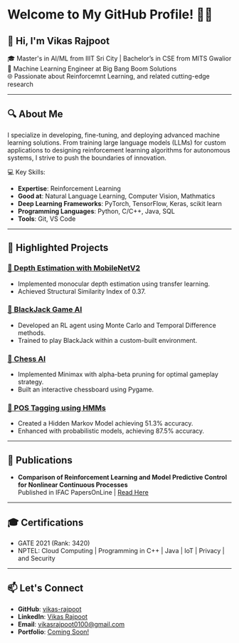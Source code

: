 # Welcome to My GitHub Profile! 👨‍💻

## 👋 Hi, I'm **Vikas Rajpoot**  
🎓 Master's in AI/ML from IIIT Sri City | Bachelor’s in CSE from MITS Gwalior  
🔬 Machine Learning Engineer at Big Bang Boom Solutions  
🌐 Passionate about Reinforcemnt Learning, and related cutting-edge research  

---

## 🔍 **About Me**  
I specialize in developing, fine-tuning, and deploying advanced machine learning solutions. From training large language models (LLMs) for custom applications to designing reinforcement learning algorithms for autonomous systems, I strive to push the boundaries of innovation.

💻 Key Skills:  
- **Expertise**: Reinforcement Learning
- **Good at**: Natural Language Learning, Computer Vision, Mathmatics
- **Deep Learning Frameworks**: PyTorch, TensorFlow, Keras, scikit learn
- **Programming Languages**: Python, C/C++, Java, SQL  
- **Tools**: Git, VS Code  

---

## 📂 **Highlighted Projects**  

<!-- 
### [🔗 Train and Fine-tune LLMs for Army and Navy Data](#)  
- Custom LLMs for summarization and Q&A tasks using state-of-the-art NLP techniques.  
- Achieved robust performance improvements with iterative fine-tuning strategies.

### [🔗 RL-Powered Obstacle Avoidance for Drones](#)  
- Developed DDPG-based navigation in Gazebo with ROS and PX4.  
- Enabled obstacle avoidance and goal-directed indoor navigation. -->
### [🔗 Depth Estimation with MobileNetV2](https://github.com/vikas-rajpoot/depth_estimation)  
- Implemented monocular depth estimation using transfer learning.  
- Achieved Structural Similarity Index of 0.37.

### [🔗 BlackJack Game AI](https://github.com/vikas-rajpoot/BlackJack)  
- Developed an RL agent using Monte Carlo and Temporal Difference methods.  
- Trained to play BlackJack within a custom-built environment.

### [🔗 Chess AI](https://github.com/vikas-rajpoot/ChessAI)  
- Implemented Minimax with alpha-beta pruning for optimal gameplay strategy.  
- Built an interactive chessboard using Pygame.

### [🔗 POS Tagging using HMMs](https://github.com/vikas-rajpoot/POS-Tagging-using-Hidden-Markov-Models)  
- Created a Hidden Markov Model achieving 51.3% accuracy.  
- Enhanced with probabilistic models, achieving 87.5% accuracy.

---

## 📜 **Publications**  
- **Comparison of Reinforcement Learning and Model Predictive Control for Nonlinear Continuous Processes**  
  Published in IFAC PapersOnLine | [Read Here](https://www.sciencedirect.com/)

---

## 🎓 **Certifications**  
- GATE 2021 (Rank: 3420)  
- NPTEL: Cloud Computing | Programming in C++ | Java | IoT | Privacy | and Security  


---

## 📫 **Let's Connect**  
- **GitHub**: [vikas-rajpoot](https://github.com/vikas-rajpoot)  
- **LinkedIn**: [Vikas Rajpoot](https://www.linkedin.com/in/vikas-rajpoot-2a5a7814a/)  
- **Email**: vikasrajpoot0100@gmail.com  
- **Portfolio**: [Coming Soon!](#)  

